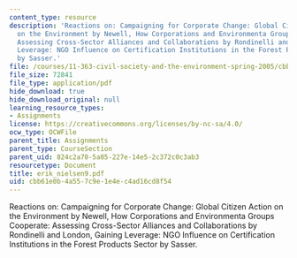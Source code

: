 ```yaml
---
content_type: resource
description: 'Reactions on: Campaigning for Corporate Change: Global Citizen Action
  on the Environment by Newell, How Corporations and Environmenta Groups Cooperate:
  Assessing Cross-Sector Alliances and Collaborations by Rondinelli and London, Gaining
  Leverage: NGO Influence on Certification Institutions in the Forest Products Sector
  by Sasser.'
file: /courses/11-363-civil-society-and-the-environment-spring-2005/cbb61e0b4a557c9e1e4ec4ad16cd8f54_erik_nielsen9.pdf
file_size: 72841
file_type: application/pdf
hide_download: true
hide_download_original: null
learning_resource_types:
- Assignments
license: https://creativecommons.org/licenses/by-nc-sa/4.0/
ocw_type: OCWFile
parent_title: Assignments
parent_type: CourseSection
parent_uid: 824c2a70-5a05-227e-14e5-2c372c0c3ab3
resourcetype: Document
title: erik_nielsen9.pdf
uid: cbb61e0b-4a55-7c9e-1e4e-c4ad16cd8f54
---
```

Reactions on: Campaigning for Corporate Change: Global Citizen Action on the Environment by Newell, How Corporations and Environmenta Groups Cooperate: Assessing Cross-Sector Alliances and Collaborations by Rondinelli and London, Gaining Leverage: NGO Influence on Certification Institutions in the Forest Products Sector by Sasser.